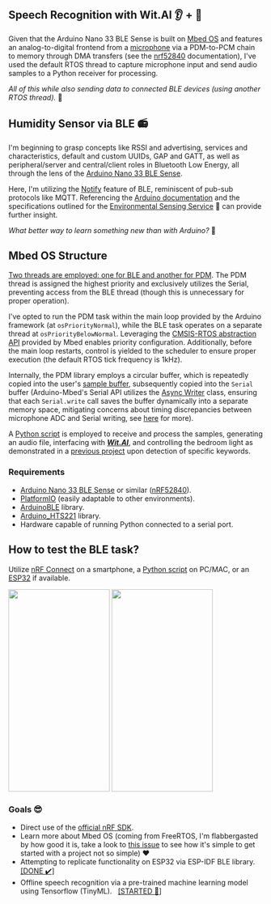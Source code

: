 ## Speech Recognition with Wit.AI :ear: + 	:microphone:

Given that the Arduino Nano 33 BLE Sense is built on [Mbed OS](https://os.mbed.com/mbed-os/) and features an analog-to-digital frontend from a [microphone](https://docs.arduino.cc/tutorials/nano-33-ble-sense/microphone-sensor/) via a PDM-to-PCM chain to memory through DMA transfers (see the [nrf52840](https://infocenter.nordicsemi.com/topic/ps_nrf52840/pdm.html?cp=5_0_0_5_14) documentation), I've used the default RTOS thread to capture microphone input and send audio samples to a Python receiver for processing.

_All of this while also sending data to connected BLE devices (using another RTOS thread)._ :rocket:

## Humidity Sensor via BLE :radio:

I'm beginning to grasp concepts like RSSI and advertising, services and characteristics, default and custom UUIDs, GAP and GATT, as well as peripheral/server and central/client roles in Bluetooth Low Energy, all through the lens of the [Arduino Nano 33 BLE Sense](https://docs.arduino.cc/hardware/nano-33-ble-sense/).

Here, I'm utilizing the [Notify](https://community.nxp.com/t5/Wireless-Connectivity-Knowledge/Indication-and-Notification/ta-p/1129270) feature of BLE, reminiscent of pub-sub protocols like MQTT. Referencing the [Arduino documentation](https://docs.arduino.cc/tutorials/nano-33-ble/bluetooth/) and the specifications outlined for the [Environmental Sensing Service](https://www.bluetooth.com/specifications/specs/environmental-sensing-service-1-0/) 📡 can provide further insight.

_What better way to learn something new than with Arduino?_ 💪

## Mbed OS Structure

<ins>Two threads are employed: one for BLE and another for PDM</ins>. The PDM thread is assigned the highest priority and exclusively utilizes the Serial, preventing access from the BLE thread (though this is unnecessary for proper operation).

I've opted to run the PDM task within the main loop provided by the Arduino framework (at `osPriorityNormal`), while the BLE task operates on a separate thread at `osPriorityBelowNormal`. Leveraging the [CMSIS-RTOS abstraction API](https://os.mbed.com/docs/mbed-os/v6.16/apis/thread.html) provided by Mbed enables priority configuration. Additionally, before the main loop restarts, control is yielded to the scheduler to ensure proper execution (the default RTOS tick frequency is 1kHz).

Internally, the PDM library employs a circular buffer, which is repeatedly copied into the user's [sample buffer](https://github.com/TIT8/BLE-sensor_PDM-microphone/blob/51feb5f0b0abefecbba297cffd588a23114bfa25/src/main.cpp#L22), subsequently copied into the `Serial` buffer (Arduino-Mbed's Serial API utilizes the [Async Writer](https://github.com/arduino/ArduinoCore-mbed/blob/2d27acf719a2092f161c0e521c7521fb4dd1a0b7/cores/arduino/USB/USBCDC.cpp#L43) class, ensuring that each `Serial.write` call saves the buffer dynamically into a separate memory space, mitigating concerns about timing discrepancies between microphone ADC and Serial writing, see [here](https://forum.arduino.cc/t/time-taken-for-serial-write-function-in-arduino-using-atmega2560-chip-with-baud-rate-115200/1165817/2) for more).

A [Python script](https://github.com/TIT8/BLE-sensor_PDM-microphone/tree/master/python_receiver) is employed to receive and process the samples, generating an audio file, interfacing with [***Wit.AI***](https://wit.ai/), and controlling the bedroom light as demonstrated in a [previous project](https://github.com/TIT8/shelly_esp32_button_espidf) upon detection of specific keywords. 

### Requirements

* [Arduino Nano 33 BLE Sense](https://docs.arduino.cc/hardware/nano-33-ble-sense/) or similar ([nRF52840](https://content.arduino.cc/assets/Nano_BLE_MCU-nRF52840_PS_v1.1.pdf)).
* [PlatformIO](https://platformio.org/) (easily adaptable to other environments).
* [ArduinoBLE](https://github.com/arduino-libraries/ArduinoBLE) library.
* [Arduino_HTS221](https://github.com/arduino-libraries/Arduino_HTS221) library.
* Hardware capable of running Python connected to a serial port.

## How to test the BLE task?

Utilize [nRF Connect](https://www.nordicsemi.com/Products/Development-tools/nRF-Connect-for-mobile) on a smartphone, a [Python script](https://github.com/TIT8/BLE-sensor_PDM-microphone/tree/master/python_test_ble) on PC/MAC, or an [ESP32](https://github.com/TIT8/BLE_esp32) if available.

<img src="https://github.com/TIT8/BLE-sensor_PDM-microphone/assets/68781644/3d87bad1-526b-4154-853f-053570986b97" width="200" height="400">
<img src="https://github.com/TIT8/BLE-sensor_PDM-microphone/assets/68781644/cea82b78-370a-49f6-8f3a-3a4cce8ff1a8" width="200" height="400">



### Goals 😎

* Direct use of the [official nRF SDK](https://www.nordicsemi.com/Products/Development-software/nRF-Connect-SDK).
* Learn more about Mbed OS (coming from FreeRTOS, I'm flabbergasted by how good it is, take a look to [this issue](https://forums.mbed.com/t/audio-input-isnt-working-correctly/23024) to see how it's simple to get started with a project not so simple) ❤️
* Attempting to replicate functionality on ESP32 via ESP-IDF BLE library. &nbsp; [[DONE ✔️]](https://github.com/TIT8/BLE_esp32)
* Offline speech recognition via a pre-trained machine learning model using Tensorflow (TinyML). &nbsp; [[STARTED :construction_worker:]](https://github.com/TIT8/shelly_button_esp32_arduino/tree/master/speech_recognition)
